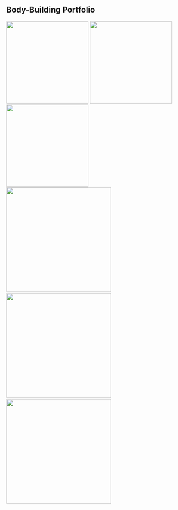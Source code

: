 ## Body-Building Portfolio

<img src="https://just-amans-stuff.s3.ap-south-1.amazonaws.com/bodybuilding/May20.jpg" height="220px"/>&nbsp;<img src="https://just-amans-stuff.s3.ap-south-1.amazonaws.com/bodybuilding/Oct18.jpg" height="220px"/>&nbsp;<img src="https://just-amans-stuff.s3.ap-south-1.amazonaws.com/bodybuilding/Apr20-back-1.png" height="220px"/>
<br/>
<img src="https://just-amans-stuff.s3.ap-south-1.amazonaws.com/bodybuilding/Jan20.jpg" height="280px"/>&nbsp;<img src="https://just-amans-stuff.s3.ap-south-1.amazonaws.com/bodybuilding/Apr20.jpg" height="280px"/>&nbsp;<img src="https://just-amans-stuff.s3.ap-south-1.amazonaws.com/bodybuilding/June18.jpg" height="280px"/>
